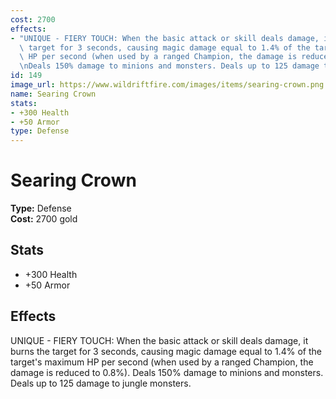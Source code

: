 ```yaml
---
cost: 2700
effects:
- "UNIQUE - FIERY TOUCH: When the basic attack or skill deals damage, it burns the\
  \ target for 3 seconds, causing magic damage equal to 1.4% of the target's maximum\
  \ HP per second (when used by a ranged Champion, the damage is reduced to 0.8%).\r\
  \nDeals 150% damage to minions and monsters. Deals up to 125 damage to jungle monsters."
id: 149
image_url: https://www.wildriftfire.com/images/items/searing-crown.png
name: Searing Crown
stats:
- +300 Health
- +50 Armor
type: Defense
---
```


# Searing Crown

**Type:** Defense  
**Cost:** 2700 gold

## Stats

- +300 Health
- +50 Armor

## Effects

UNIQUE - FIERY TOUCH: When the basic attack or skill deals damage, it burns the target for 3 seconds, causing magic damage equal to 1.4% of the target's maximum HP per second (when used by a ranged Champion, the damage is reduced to 0.8%).
Deals 150% damage to minions and monsters. Deals up to 125 damage to jungle monsters.


